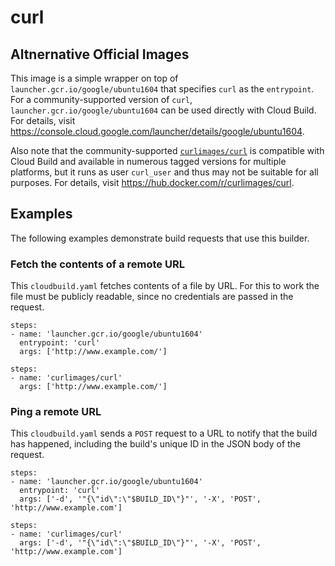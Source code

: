 # curl

## Altnernative Official Images

This image is a simple wrapper on top of `launcher.gcr.io/google/ubuntu1604`
that specifies `curl` as the `entrypoint`. For a community-supported version of
`curl`, `launcher.gcr.io/google/ubuntu1604` can be used directly with Cloud Build.
For details, visit https://console.cloud.google.com/launcher/details/google/ubuntu1604.

Also note that the community-supported
[`curlimages/curl`](https://hub.docker.com/r/curlimages/curl) is compatible
with Cloud Build and available in numerous tagged versions for multiple
platforms, but it runs as user `curl_user` and thus may not be suitable for all
purposes. For details, visit https://hub.docker.com/r/curlimages/curl.


## Examples

The following examples demonstrate build requests that use this builder.

### Fetch the contents of a remote URL

This `cloudbuild.yaml` fetches contents of a file by URL. For this to work the
file must be publicly readable, since no credentials are passed in the request.

```
steps:
- name: 'launcher.gcr.io/google/ubuntu1604'
  entrypoint: 'curl'
  args: ['http://www.example.com/']
```

```
steps:
- name: 'curlimages/curl'
  args: ['http://www.example.com/']
```

### Ping a remote URL

This `cloudbuild.yaml` sends a `POST` request to a URL to notify that the build
has happened, including the build's unique ID in the JSON body of the request.

```
steps:
- name: 'launcher.gcr.io/google/ubuntu1604'
  entrypoint: 'curl'
  args: ['-d', '"{\"id\":\"$BUILD_ID\"}"', '-X', 'POST', 'http://www.example.com']
```

```
steps:
- name: 'curlimages/curl'
  args: ['-d', '"{\"id\":\"$BUILD_ID\"}"', '-X', 'POST', 'http://www.example.com']
```
